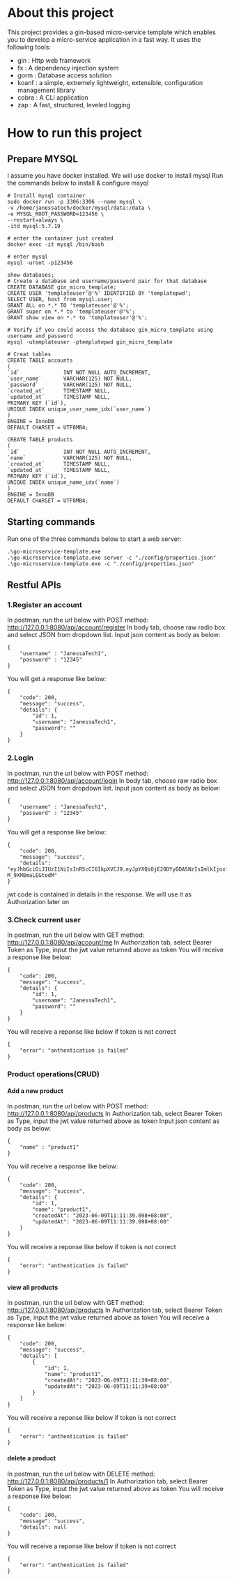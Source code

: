 # About this project
This project provides a gin-based micro-service template which enables you to develop a micro-service application in a fast way.
It uses the following tools:
- gin : Http web framework
- fx : A dependency injection system
- gorm : Database access solution
- koanf : a simple, extremely lightweight, extensible, configuration management library
- cobra : A CLI application
- zap :  A fast, structured, leveled logging

# How to run this project
## Prepare MYSQL
I assume you have docker installed. We will use docker to install mysql
Run the commands below to install & configure msyql
```
# Install mysql container
sudo docker run -p 3306:3306 --name mysql \
-v /home/janessatech/docker/mysql/data:/data \
-e MYSQL_ROOT_PASSWORD=123456 \
--restart=always \
-itd mysql:5.7.19

# enter the container just created
docker exec -it mysql /bin/bash

# enter mysql
mysql -uroot -p123456

show databases;
# Create a database and username/password pair for that database
CREATE DATABASE gin_micro_template;
CREATE USER 'templateuser'@'%' IDENTIFIED BY 'templatepwd';
SELECT USER, host from mysql.user;
GRANT ALL on *.* TO 'templateuser'@'%';
GRANT super on *.* to 'templateuser'@'%';
GRANT show view on *.* to 'templateuser'@'%';

# Verify if you could access the database gin_micro_template using username and password
mysql -utemplateuser -ptemplatepwd gin_micro_template

# Creat tables
CREATE TABLE accounts
(
`id`              INT NOT NULL AUTO_INCREMENT,
`user_name`       VARCHAR(125) NOT NULL,
`password`        VARCHAR(125) NOT NULL,
`created_at`      TIMESTAMP NULL,
`updated_at`      TIMESTAMP NULL,
PRIMARY KEY (`id`),
UNIQUE INDEX unique_user_name_idx(`user_name`)
)
ENGINE = InnoDB
DEFAULT CHARSET = UTF8MB4;

CREATE TABLE products
(
`id`              INT NOT NULL AUTO_INCREMENT,
`name`       	  VARCHAR(125) NOT NULL,
`created_at`      TIMESTAMP NULL,
`updated_at`      TIMESTAMP NULL,
PRIMARY KEY (`id`),
UNIQUE INDEX unique_name_idx(`name`)
)
ENGINE = InnoDB
DEFAULT CHARSET = UTF8MB4;
```
## Starting commands
Run one of the three commands below to start a web server:
```
.\go-microservice-template.exe
.\go-microservice-template.exe server -c "./config/properties.json"
.\go-microservice-template.exe -c "./config/properties.json"
```
## Restful APIs
### 1.Register an account
In postman, run the url below with POST method:
http://127.0.0.1:8080/api/account/register
In body tab, choose raw radio box and select JSON from dropdown list. Input json content as body as below:
```
{
    "username" : "JanessaTech1",
    "password" : "12345"
}
```
You will get a response like below:
```
{
    "code": 200,
    "message": "success",
    "details": {
        "id": 1,
        "username": "JanessaTech1",
        "password": ""
    }
}
```
### 2.Login
In postman, run the url below with POST method:
http://127.0.0.1:8080/api/account/login
In body tab, choose raw radio box and select JSON from dropdown list. Input json content as body as below:
```
{
    "username" : "JanessaTech1",
    "password" : "12345"
}
```
You will get a response like below:
```
{
    "code": 200,
    "message": "success",
    "details": "eyJhbGciOiJIUzI1NiIsInR5cCI6IkpXVCJ9.eyJpYXQiOjE2ODYyODA5NzIsImlkIjoxfQ.gnJ6BkFKgW1mcyw6ypssXMztkAs-M_9XM8maLEGtodM"
}
```
jwt code is contained in details in the response. We will use it as Authorization later on
### 3.Check current user
In postman, run the url below with GET method:
http://127.0.0.1:8080/api/account/me
In Authorization tab, select Bearer Token as Type, input the jwt value returned above as token
You will receive a response like below:
```
{
    "code": 200,
    "message": "success",
    "details": {
        "id": 1,
        "username": "JanessaTech1",
        "password": ""
    }
}
```
You will receive a reponse like below if token is not correct
```
{
    "error": "anthentication is failed"
}
```
### Product operations(CRUD)
#### Add a new product
In postman, run the url below with POST method:
http://127.0.0.1:8080/api/products
In Authorization tab, select Bearer Token as Type, input the jwt value returned above as token
Input json content as body as below:
```
{
    "name" : "product1"
}
```
You will receive a response like below:
```
{
    "code": 200,
    "message": "success",
    "details": {
        "id": 1,
        "name": "product1",
        "createdAt": "2023-06-09T11:11:39.098+08:00",
        "updatedAt": "2023-06-09T11:11:39.098+08:00"
    }
}
```
You will receive a reponse like below if token is not correct
```
{
    "error": "anthentication is failed"
}
```

#### view all products
In postman, run the url below with GET method:
http://127.0.0.1:8080/api/products
In Authorization tab, select Bearer Token as Type, input the jwt value returned above as token
You will receive a response like below:
```
{
    "code": 200,
    "message": "success",
    "details": [
        {
            "id": 1,
            "name": "product1",
            "createdAt": "2023-06-09T11:11:39+08:00",
            "updatedAt": "2023-06-09T11:11:39+08:00"
        }
    ]
}
```
You will receive a reponse like below if token is not correct
```
{
    "error": "anthentication is failed"
}
```

#### delete a product
In postman, run the url below with DELETE method:
http://127.0.0.1:8080/api/products/1
In Authorization tab, select Bearer Token as Type, input the jwt value returned above as token
You will receive a response like below:
```
{
    "code": 200,
    "message": "success",
    "details": null
}
```
You will receive a reponse like below if token is not correct
```
{
    "error": "anthentication is failed"
}
```

